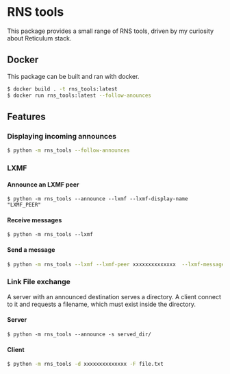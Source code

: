 # RNS tools
This package provides a small range of RNS tools, driven by my curiosity about Reticulum stack.

## Docker
This package can be built and ran with docker.

```bash
$ docker build . -t rns_tools:latest
$ docker run rns_tools:latest --follow-anounces
```

## Features

### Displaying incoming announces

```bash
$ python -m rns_tools --follow-announces
```

### LXMF

#### Announce an LXMF peer
```
$ python -m rns_tools --announce --lxmf --lxmf-display-name "LXMF_PEER"
```

#### Receive messages
```
$ python -m rns_tools --lxmf
```

#### Send a message 
```bash
$ python -m rns_tools --lxmf --lxmf-peer xxxxxxxxxxxxxx  --lxmf-message "test!"
```

### Link File exchange
A server with an announced destination serves a directory. A client connect to it and requests a filename, which must exist inside the directory.

#### Server
```bash$
$ python -m rns_tools --announce -s served_dir/
```

#### Client
```bash
$ python -m rns_tools -d xxxxxxxxxxxxxx -F file.txt
```

